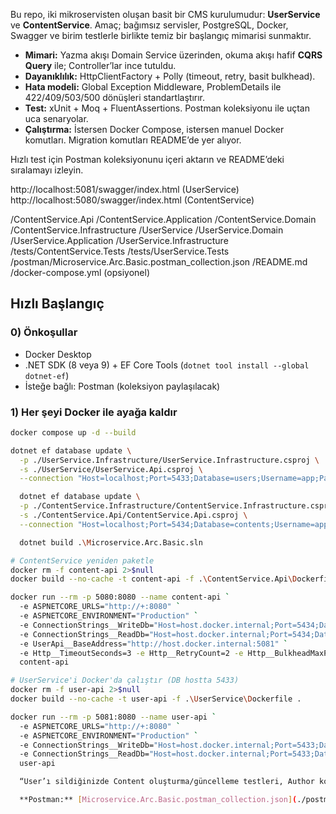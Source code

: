 ﻿Bu repo, iki mikroservisten oluşan basit bir CMS kurulumudur: **UserService** ve **ContentService**.
Amaç; bağımsız servisler, PostgreSQL, Docker, Swagger ve birim testlerle birlikte temiz bir başlangıç mimarisi sunmaktır.

- **Mimari:** Yazma akışı Domain Service üzerinden, okuma akışı hafif **CQRS Query** ile; Controller’lar ince tutuldu.
- **Dayanıklılık:** HttpClientFactory + Polly (timeout, retry, basit bulkhead).
- **Hata modeli:** Global Exception Middleware, ProblemDetails ile 422/409/503/500 dönüşleri standartlaştırır.
- **Test:** xUnit + Moq + FluentAssertions. Postman koleksiyonu ile uçtan uca senaryolar.
- **Çalıştırma:** İstersen Docker Compose, istersen manuel Docker komutları. Migration komutları README’de yer alıyor.

Hızlı test için Postman koleksiyonunu içeri aktarın ve README’deki sıralamayı izleyin.

http://localhost:5081/swagger/index.html (UserService)
http://localhost:5080/swagger/index.html (ContentService)

/ContentService.Api
/ContentService.Application
/ContentService.Domain
/ContentService.Infrastructure
/UserService
/UserService.Domain
/UserService.Application
/UserService.Infrastructure
/tests/ContentService.Tests
/tests/UserService.Tests
/postman/Microservice.Arc.Basic.postman_collection.json
/README.md
/docker-compose.yml (opsiyonel)


## Hızlı Başlangıç

### 0) Önkoşullar
- Docker Desktop
- .NET SDK (8 veya 9) + EF Core Tools (`dotnet tool install --global dotnet-ef`)
- İsteğe bağlı: Postman (koleksiyon paylaşılacak)

### 1) Her şeyi Docker ile ayağa kaldır
```bash
docker compose up -d --build

dotnet ef database update \
  -p ./UserService.Infrastructure/UserService.Infrastructure.csproj \
  -s ./UserService/UserService.Api.csproj \
  --connection "Host=localhost;Port=5433;Database=users;Username=app;Password=app"

  dotnet ef database update \
  -p ./ContentService.Infrastructure/ContentService.Infrastructure.csproj \
  -s ./ContentService.Api/ContentService.Api.csproj \
  --connection "Host=localhost;Port=5434;Database=contents;Username=app;Password=app"

  dotnet build .\Microservice.Arc.Basic.sln

# ContentService yeniden paketle
docker rm -f content-api 2>$null
docker build --no-cache -t content-api -f .\ContentService.Api\Dockerfile .

docker run --rm -p 5080:8080 --name content-api `
  -e ASPNETCORE_URLS="http://+:8080" `
  -e ASPNETCORE_ENVIRONMENT="Production" `
  -e ConnectionStrings__WriteDb="Host=host.docker.internal;Port=5434;Database=contents;Username=app;Password=app" `
  -e ConnectionStrings__ReadDb="Host=host.docker.internal;Port=5434;Database=contents;Username=app;Password=app" `
  -e UserApi__BaseAddress="http://host.docker.internal:5081" `
  -e Http__TimeoutSeconds=3 -e Http__RetryCount=2 -e Http__BulkheadMaxParallel=50 `
  content-api

# UserService'i Docker'da çalıştır (DB hostta 5433)
docker rm -f user-api 2>$null
docker build --no-cache -t user-api -f .\UserService\Dockerfile .

docker run --rm -p 5081:8080 --name user-api `
  -e ASPNETCORE_URLS="http://+:8080" `
  -e ASPNETCORE_ENVIRONMENT="Production" `
  -e ConnectionStrings__WriteDb="Host=host.docker.internal;Port=5433;Database=users;Username=app;Password=app" `
  -e ConnectionStrings__ReadDb="Host=host.docker.internal;Port=5433;Database=users;Username=app;Password=app" `
  user-api

  “User’ı sildiğinizde Content oluşturma/güncelleme testleri, Author kontrolü nedeniyle 422/409 verebilir. Koleksiyonu çalıştırırken Delete User adımını en sona bırakın ya da tekrar bir kullanıcı oluşturun.”

  **Postman:** [Microservice.Arc.Basic.postman_collection.json](./postman/Microservice.Arc.Basic.postman_collection.json)
